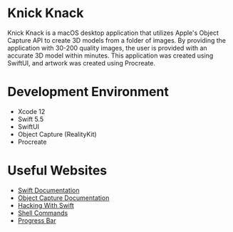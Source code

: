 # Knick Knack

Knick Knack is a macOS desktop application that utilizes Apple's Object Capture API to create 3D models from a folder of images. By providing 
the application with 30-200 quality images, the user is provided with an accurate 3D model within minutes. This application was created 
using SwiftUI, and artwork was created using Procreate.

# Development Environment

* Xcode 12
* Swift 5.5
* SwiftUI
* Object Capture (RealityKit)
* Procreate

# Useful Websites

* [Swift Documentation](https://swift.org/documentation/)
* [Object Capture Documentation](https://developer.apple.com/documentation/realitykit/creating_3d_objects_from_photographs/)
* [Hacking With Swift](https://www.hackingwithswift.com)
* [Shell Commands](https://scriptingosx.com/2019/12/build-a-macos-application-to-run-a-shell-command-with-xcode-and-swiftui/)
* [Progress Bar](https://www.simpleswiftguide.com/how-to-build-a-circular-progress-bar-in-swiftui/)
